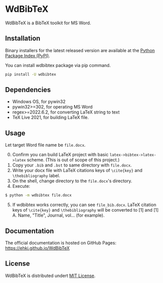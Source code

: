# WdBibTeX
WdBibTeX is a BibTeX toolkit for MS Word.

## Installation

Binary installers for the latest released version are available at the [Python Package Index (PyPI)](https://pypi.org/project/wdbibtex).

You can install wdbibtex package via pip command.

```sh
pip install -U wdbibtex
```

## Dependencies

- Windows OS, for pywin32
- pywin32>=302, for operating MS Word
- regex>=2022.6.2, for converting LaTeX string to text
- TeX Live 2021, for building LaTeX file.

## Usage

Let target Word file name be `file.docx`.

0. Confirm you can build LaTeX project with basic `latex->bibtex->latex->latex` scheme. (This is out of scope of this project.)
1. Copy your `.bib` and `.bst` to same directory with `file.docx`.
2. Write your docx file with LaTeX citations keys of `\cite{key}` and `\thebibliography` label.
3. On the shell, change directory to the `file.docx`'s directory.
4. Execute:
```sh
$ python -m wdbibtex file.docx
```
5. If wdbibtex works correctly, you can see `file_bib.docx`. LaTeX citation keys of `\cite{key}` and `\thebibliography` will be converted to [1] and [1] A. Name, "Title", Journal, vol... (for example).

## Documentation
The official documentation is hosted on GitHub Pages: https://ehki.github.io/WdBibTeX

## License
WdBibTeX is distributed undert [MIT License](https://github.com/ehki/WdBibTeX/blob/bdf05337ae3f0659b2cca09986facd9aa7ad8a06/LICENSE).
